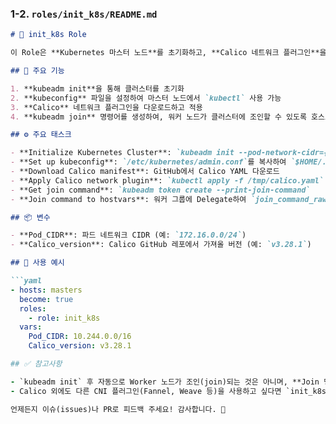 ### 1-2. `roles/init_k8s/README.md`

```markdown
# 🏁 init_k8s Role

이 Role은 **Kubernetes 마스터 노드**를 초기화하고, **Calico 네트워크 플러그인**을 설치하는 역할을 담당합니다.

## 📌 주요 기능

1. **kubeadm init**을 통해 클러스터를 초기화
2. **kubeconfig** 파일을 설정하여 마스터 노드에서 `kubectl` 사용 가능
3. **Calico** 네트워크 플러그인을 다운로드하고 적용
4. **kubeadm join** 명령어를 생성하여, 워커 노드가 클러스터에 조인할 수 있도록 호스트 변수로 전달

## ⚙️ 주요 태스크

- **Initialize Kubernetes Cluster**: `kubeadm init --pod-network-cidr={{ Pod_CIDR }} --apiserver-advertise-address={{ ansible_facts.default_ipv4.address }}`
- **Set up kubeconfig**: `/etc/kubernetes/admin.conf`를 복사하여 `$HOME/.kube/config` 설정
- **Download Calico manifest**: GitHub에서 Calico YAML 다운로드
- **Apply Calico network plugin**: `kubectl apply -f /tmp/calico.yaml`
- **Get join command**: `kubeadm token create --print-join-command`
- **Join command to hostvars**: 워커 그룹에 Delegate하여 `join_command_raw.stdout` 실행

## 📦 변수

- **Pod_CIDR**: 파드 네트워크 CIDR (예: `172.16.0.0/24`)
- **Calico_version**: Calico GitHub 레포에서 가져올 버전 (예: `v3.28.1`)

## 📝 사용 예시

```yaml
- hosts: masters
  become: true
  roles:
    - role: init_k8s
  vars:
    Pod_CIDR: 10.244.0.0/16
    Calico_version: v3.28.1

## ✅ 참고사항

- `kubeadm init` 후 자동으로 Worker 노드가 조인(join)되는 것은 아니며, **Join 명령을 Worker 노드에서 실행**해야 합니다.
- Calico 외에도 다른 CNI 플러그인(Fannel, Weave 등)을 사용하고 싶다면 `init_k8s/tasks/main.yml`를 커스터마이징하세요.

언제든지 이슈(issues)나 PR로 피드백 주세요! 감사합니다. 🙌
